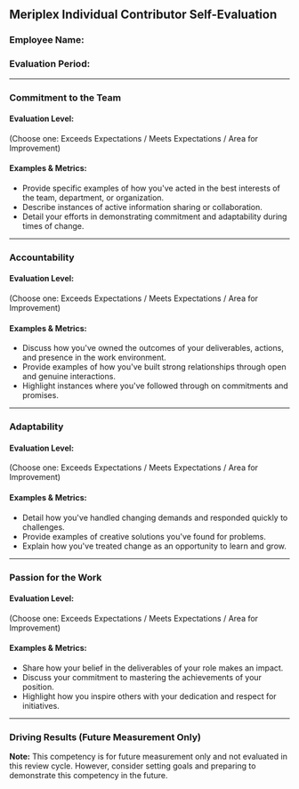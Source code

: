 ## Meriplex Individual Contributor Self-Evaluation

### Employee Name:

### Evaluation Period:

---

### Commitment to the Team

#### Evaluation Level:

(Choose one: Exceeds Expectations / Meets Expectations / Area for Improvement)

#### Examples & Metrics:

- Provide specific examples of how you've acted in the best interests of the team, department, or organization.
- Describe instances of active information sharing or collaboration.
- Detail your efforts in demonstrating commitment and adaptability during times of change.

---

### Accountability

#### Evaluation Level:

(Choose one: Exceeds Expectations / Meets Expectations / Area for Improvement)

#### Examples & Metrics:

- Discuss how you've owned the outcomes of your deliverables, actions, and presence in the work environment.
- Provide examples of how you've built strong relationships through open and genuine interactions.
- Highlight instances where you've followed through on commitments and promises.

---

### Adaptability

#### Evaluation Level:

(Choose one: Exceeds Expectations / Meets Expectations / Area for Improvement)

#### Examples & Metrics:

- Detail how you've handled changing demands and responded quickly to challenges.
- Provide examples of creative solutions you've found for problems.
- Explain how you've treated change as an opportunity to learn and grow.

---

### Passion for the Work

#### Evaluation Level:

(Choose one: Exceeds Expectations / Meets Expectations / Area for Improvement)

#### Examples & Metrics:

- Share how your belief in the deliverables of your role makes an impact.
- Discuss your commitment to mastering the achievements of your position.
- Highlight how you inspire others with your dedication and respect for initiatives.

---

### Driving Results (Future Measurement Only)

**Note:** This competency is for future measurement only and not evaluated in this review cycle. However, consider setting goals and preparing to demonstrate this competency in the future.